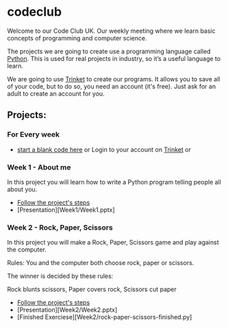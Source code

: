 # codeclub
Welcome to our Code Club UK. Our weekly meeting where we learn basic concepts of programming and computer science.

The projects we are going to create use a programming language called [Python](https://python.org). This is used for real projects in industry, so it’s a useful language to learn. 

We are going to use [Trinket](https://trinket.io/) to create our programs. It allows you to save all of your code, but to do so, you need an account (it's free). Just ask for an adult to create an account for you.


## Projects:
### For Every week
* [start a blank code here](http://jumpto.cc/python-new) or Login to your account on [Trinket](https://trinket.io/) or 


### Week 1 - About me 
In this project you will learn how to write a Python program telling people all about you.
* [Follow the project's steps](https://projects.raspberrypi.org/en/projects/about-me/3)
* [Presentation][Week1/Week1.pptx]


### Week 2 - Rock, Paper, Scissors
In this project you will make a Rock, Paper, Scissors game and play against the computer.

Rules: You and the computer both choose rock, paper or scissors. 

The winner is decided by these rules:

Rock blunts scissors, Paper covers rock, Scissors cut paper

* [Follow the project's steps](https://projects.raspberrypi.org/en/projects/rock-paper-scissors/2)
* [Presentation][Week2/Week2.pptx]
* [Finished Exerciese][Week2/rock-paper-scissors-finished.py]
